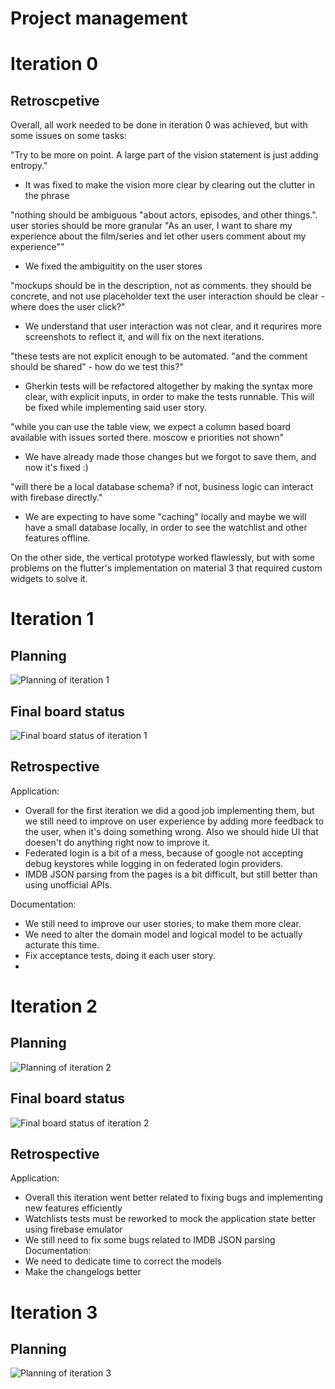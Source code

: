 
# Project management


# Iteration 0

## Retroscpetive

Overall, all work needed to be done in iteration 0 was achieved, but with some issues on some tasks:

"Try to be more on point. A large part of the vision statement is just adding entropy."
 - It was fixed to make the vision more clear by clearing out the clutter in the phrase

"nothing should be ambiguous "about actors, episodes, and other things.". 
user stories should be more granular "As an user, I want to share my experience about the film/series and let other users comment about my experience""
 - We fixed the ambiguitity on the user stores

"mockups should be in the description, not as comments. they should be concrete, and not use placeholder text
the user interaction should be clear - where does the user click?"
 - We understand that user interaction was not clear, and it requrires more screenshots to reflect it, and will fix on the next iterations.

"these tests are not explicit enough to be automated. "and the comment should be shared" - how do we test this?"
 - Gherkin tests will be refactored altogether by making the syntax more clear, with explicit inputs, in order to make the tests runnable. This will be fixed while implementing said user story.
 
 "while you can use the table view, we expect a column based board available with issues sorted there.
moscow e priorities not shown"
 - We have already made those changes but we forgot to save them, and now it's fixed :)

"will there be a local database schema? if not, business logic can interact with firebase directly."
 - We are expecting to have some "caching" locally and maybe we will have a small database locally, in order to see the watchlist and other features offline.

On the other side, the vertical prototype worked flawlessly, but with some problems on the flutter's implementation on material 3
that required custom widgets to solve it.


# Iteration 1

## Planning
![Planning of iteration 1](https://user-images.githubusercontent.com/24589619/225722688-095093be-3616-4793-a0c6-d78624d414ba.png)
## Final board status
![Final board status of iteration 1](https://user-images.githubusercontent.com/24589619/228909556-be70df1b-87fa-4899-a9ff-80b56e7e3b0f.png)

## Retrospective

Application:
 - Overall for the first iteration we did a good job implementing them, but we still need to improve on user experience by adding more feedback to the user, when it's doing something wrong. Also we should hide UI that doesen't do anything right now to improve it.
 - Federated login is a bit of a mess, because of google not accepting debug keystores while logging in on federated login providers.
 - IMDB JSON parsing from the pages is a bit difficult, but still better than using unofficial APIs.

Documentation:
 - We still need to improve our user stories, to make them more clear.
 - We need to alter the domain model and logical model to be actually acturate this time.
 - Fix acceptance tests, doing it each user story.
 - 
# Iteration 2

## Planning
![Planning of iteration 2](https://user-images.githubusercontent.com/24589619/228917288-76f135c5-cad8-47aa-8425-7415c11c5f8e.png)

## Final board status
![Final board status of iteration 2](https://user-images.githubusercontent.com/24589619/232922839-e12f0deb-9708-4fd3-9c3f-db852b1e7e95.png)

## Retrospective

Application:
 - Overall this iteration went better related to fixing bugs and implementing new features efficiently
 - Watchlists tests must be reworked to mock the application state better using firebase emulator
 - We still need to fix some bugs related to IMDB JSON parsing
Documentation:
 - We need to dedicate time to correct the models
 - Make the changelogs better

# Iteration 3

## Planning
![Planning of iteration 3](https://user-images.githubusercontent.com/24589619/233449023-01feacd9-3a8c-43f9-a8cd-6e33c264d532.png)


